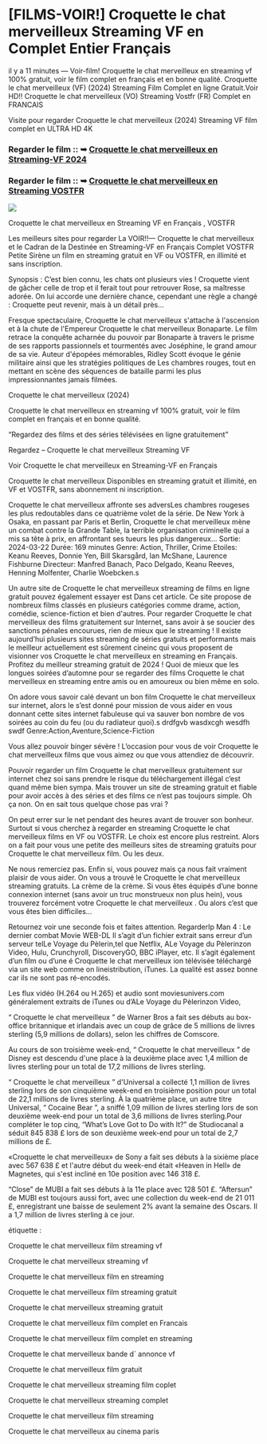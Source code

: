 # [FILMS-VOIR!] Croquette le chat merveilleux Streaming VF en Complet Entier Français

il y a 11 minutes — Voir-film! Croquette le chat merveilleux en streaming vf 100% gratuit, voir le film complet en français et en bonne qualité. Croquette le chat merveilleux (VF) (2024) Streaming Film Complet en ligne Gratuit.Voir HD!! Croquette le chat merveilleux (VO) Streaming Vostfr (FR) Complet en FRANCAIS

Visite pour regarder Croquette le chat merveilleux (2024) Streaming VF film complet en ULTRA HD 4K

### Regarder le film :: ➥ [Croquette le chat merveilleux en Streaming-VF 2024](https://t.co/eositpoVxj)

### Regarder le film :: ➥ [Croquette le chat merveilleux en Streaming VOSTFR](https://t.co/eositpoVxj)

<p dir="auto"><a href="https://t.co/eositpoVxj" title="PLAY NOW" rel="nofollow"><img src="https://i.imgur.com/jhNGoEt.gif" style="max-width: 100%;"></a></p>

Croquette le chat merveilleux en Streaming VF en Français , VOSTFR

Les meilleurs sites pour regarder La VOIR!!— Croquette le chat merveilleux et le Cadran de la Destinée en Streaming-VF en Français Complet VOSTFR Petite Sirène un film en streaming gratuit en VF ou VOSTFR, en illimité et sans inscription.

Synopsis : C’est bien connu, les chats ont plusieurs vies ! Croquette vient de gâcher celle de trop et il ferait tout pour retrouver Rose, sa maîtresse adorée. On lui accorde une dernière chance, cependant une règle a changé : Croquette peut revenir, mais à un détail près...

Fresque spectaculaire, Croquette le chat merveilleux s'attache à l'ascension et à la chute de l'Empereur Croquette le chat merveilleux Bonaparte. Le film retrace la conquête acharnée du pouvoir par Bonaparte à travers le prisme de ses rapports passionnels et tourmentés avec Joséphine, le grand amour de sa vie. Auteur d'épopées mémorables, Ridley Scott évoque le génie militaire ainsi que les stratégies politiques de Les chambres rouges, tout en mettant en scène des séquences de bataille parmi les plus impressionnantes jamais filmées.

Croquette le chat merveilleux (2024)

Croquette le chat merveilleux en streaming vf 100% gratuit, voir le film complet en français et en bonne qualité.

“Regardez des films et des séries télévisées en ligne gratuitement”

Regardez – Croquette le chat merveilleux Streaming VF

Voir Croquette le chat merveilleux en Streaming-VF en Français

Croquette le chat merveilleux Disponibles en streaming gratuit et illimité, en VF et VOSTFR, sans abonnement ni inscription.

Croquette le chat merveilleux affronte ses adversLes chambres rougeses les plus redoutables dans ce quatrième volet de la série. De New York à Osaka, en passant par Paris et Berlin, Croquette le chat merveilleux mène un combat contre la Grande Table, la terrible organisation criminelle qui a mis sa tête à prix, en affrontant ses tueurs les plus dangereux... Sortie: 2024-03-22 Durée: 169 minutes Genre: Action, Thriller, Crime Etoiles: Keanu Reeves, Donnie Yen, Bill Skarsgård, Ian McShane, Laurence Fishburne Directeur: Manfred Banach, Paco Delgado, Keanu Reeves, Henning Molfenter, Charlie Woebcken.s

Un autre site de Croquette le chat merveilleux streaming de films en ligne gratuit pouvez également essayer est Dans cet article. Ce site propose de nombreux films classés en plusieurs catégories comme drame, action, comédie, science-fiction et bien d'autres. Pour regarder Croquette le chat merveilleux des films gratuitement sur Internet, sans avoir à se soucier des sanctions pénales encourues, rien de mieux que le streaming ! Il existe aujourd’hui plusieurs sites streaming de séries gratuits et performants mais le meilleur actuellement est sûrement cineinc qui vous proposent de visionner vos Croquette le chat merveilleux en streaming en Français. Profitez du meilleur streaming gratuit de 2024 ! Quoi de mieux que les longues soirées d’automne pour se regarder des films Croquette le chat merveilleux en streaming entre amis ou en amoureux ou bien même en solo.

On adore vous savoir calé devant un bon film Croquette le chat merveilleux sur internet, alors le s’est donné pour mission de vous aider en vous donnant cette sites internet fabuleuse qui va sauver bon nombre de vos soirées au coin du feu (ou du radiateur quoi).s drdfgvb wasdxcgh wesdfh swdf Genre:Action,Aventure,Science-Fiction

Vous allez pouvoir binger sévère ! L’occasion pour vous de voir Croquette le chat merveilleux films que vous aimez ou que vous attendiez de découvrir.

Pouvoir regarder un film Croquette le chat merveilleux gratuitement sur internet chez soi sans prendre le risque du téléchargement illégal c’est quand même bien sympa. Mais trouver un site de streaming gratuit et fiable pour avoir accès à des séries et des films ce n’est pas toujours simple. Oh ça non. On en sait tous quelque chose pas vrai ?

On peut errer sur le net pendant des heures avant de trouver son bonheur. Surtout si vous cherchez à regarder en streaming Croquette le chat merveilleux films en VF ou VOSTFR. Le choix est encore plus restreint. Alors on a fait pour vous une petite des meilleurs sites de streaming gratuits pour Croquette le chat merveilleux film. Ou les deux.

Ne nous remerciez pas. Enfin si, vous pouvez mais ça nous fait vraiment plaisir de vous aider. On vous a trouvé le Croquette le chat merveilleux streaming gratuits. La crème de la crème. Si vous êtes équipés d’une bonne connexion internet (sans avoir un truc monstrueux non plus hein), vous trouverez forcément votre Croquette le chat merveilleux . Ou alors c’est que vous êtes bien difficiles…

Retournez voir une seconde fois et faites attention. RegarderIp Man 4 : Le dernier combat Movie WEB-DL Il s’agit d’un fichier extrait sans erreur d’un serveur telLe Voyage du Pèlerin,tel que Netflix, ALe Voyage du Pèlerinzon Video, Hulu, Crunchyroll, DiscoveryGO, BBC iPlayer, etc. Il s’agit également d’un film ou d’une é Croquette le chat merveilleux ion télévisée téléchargé via un site web comme on lineistribution, iTunes. La qualité est assez bonne car ils ne sont pas ré-encodés.

Les flux vidéo (H.264 ou H.265) et audio sont moviesunivers.com généralement extraits de iTunes ou d’ALe Voyage du Pèlerinzon Video,

“ Croquette le chat merveilleux ” de Warner Bros a fait ses débuts au box-office britannique et irlandais avec un coup de grâce de 5 millions de livres sterling (5,9 millions de dollars), selon les chiffres de Comscore.

Au cours de son troisième week-end, “ Croquette le chat merveilleux ” de Disney est descendu d'une place à la deuxième place avec 1,4 million de livres sterling pour un total de 17,2 millions de livres sterling.

“ Croquette le chat merveilleux ” d'Universal a collecté 1,1 million de livres sterling lors de son cinquième week-end en troisième position pour un total de 22,1 millions de livres sterling. À la quatrième place, un autre titre Universal, “ Cocaine Bear ”, a sniffé 1,09 million de livres sterling lors de son deuxième week-end pour un total de 3,6 millions de livres sterling.Pour compléter le top cinq, “What’s Love Got to Do with It?” de Studiocanal a séduit 845 838 £ lors de son deuxième week-end pour un total de 2,7 millions de £.

«Croquette le chat merveilleux» de Sony a fait ses débuts à la sixième place avec 567 638 £ et l'autre début du week-end était «Heaven in Hell» de Magnetes, qui s'est incliné en 10e position avec 146 318 £.

“Close” de MUBI a fait ses débuts à la 11e place avec 128 501 £. “Aftersun” de MUBI est toujours aussi fort, avec une collection du week-end de 21 011 £, enregistrant une baisse de seulement 2% avant la semaine des Oscars. Il a 1,7 million de livres sterling à ce jour.

étiquette :

Croquette le chat merveilleux film streaming vf

Croquette le chat merveilleux streaming vf

Croquette le chat merveilleux film en streaming

Croquette le chat merveilleux film streaming gratuit

Croquette le chat merveilleux streaming gratuit

Croquette le chat merveilleux film complet en Francais

Croquette le chat merveilleux film complet en streaming

Croquette le chat merveilleux bande d` annonce vf

Croquette le chat merveilleux film gratuit

Croquette le chat merveilleux streaming film coplet

Croquette le chat merveilleux streaming complet

Croquette le chat merveilleux film streaming

Croquette le chat merveilleux au cinema paris

